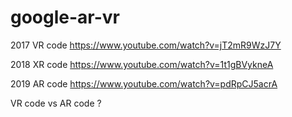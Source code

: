 # google-ar-vr
2017 VR code https://www.youtube.com/watch?v=jT2mR9WzJ7Y

2018 XR code https://www.youtube.com/watch?v=1t1gBVykneA

2019 AR code https://www.youtube.com/watch?v=pdRpCJ5acrA

VR code vs AR code ?

